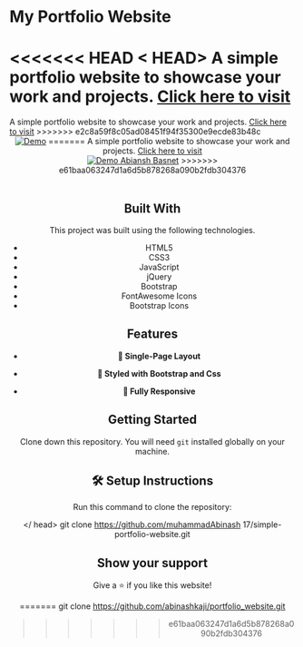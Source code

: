 
# My Portfolio Website

<<<<<<< HEAD
< HEAD>
A simple portfolio website to showcase your work and projects. <a href="https://https://www.basnetabinash.com.np" target="_blank">Click here to visit</a>
=======
<head>
A simple portfolio website to showcase your work and projects. <a href="www.basnetabinash.com.np" target="_blank">Click here to visit</a>
>>>>>>> e2c8a59f8c05ad08451f94f35300e9ecde83b48c
<div align="center">
  <a href="https://https://www.basnetabinash.com.np" target="_blank"><img alt="Demo" src="./screenshots/Portfolio-Websites.png" /></a>
=======
A simple portfolio website to showcase your work and projects. <a href="https://github.com/abinashkaji/portfolio_website" target="_blank">Click here to visit</a>
<div align="center">
  <a href="https://basnetabinash.com.np" target="_blank"><img alt="Demo" src="./screenshots/Portfolio-Websites.png" /> Abiansh Basnet</a>
>>>>>>> e61baa063247d1a6d5b878268a090b2fdb304376
</div>

<br/>

## **Built With**

This project was built using the following technologies.

- HTML5
- CSS3
- JavaScript
- jQuery
- Bootstrap
- FontAwesome Icons
- Bootstrap Icons

## **Features**

- **📖 Single-Page Layout**

- **🎨 Styled with Bootstrap and Css**

- **📱 Fully Responsive**

## **Getting Started**

Clone down this repository. You will need `git` installed globally on your machine.

## 🛠 Setup Instructions

Run this command to clone the repository: 

</ head>
    git clone https://github.com/muhammadAbinash 17/simple-portfolio-website.git

## **Show your support**

Give a ⭐ if you like this website!

=======
    git clone https://github.com/abinashkaji/portfolio_website.git
>>>>>>> e61baa063247d1a6d5b878268a090b2fdb304376
